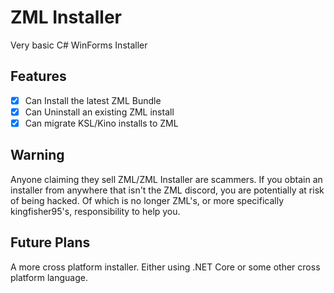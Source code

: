 # ZML Installer

Very basic C# WinForms Installer

## Features

- [x] Can Install the latest ZML Bundle
- [x] Can Uninstall an existing ZML install
- [x] Can migrate KSL/Kino installs to ZML

## Warning

Anyone claiming they sell ZML/ZML Installer are scammers. If you obtain an installer from anywhere that isn't the ZML discord, you are potentially at risk of being hacked. Of which is no longer ZML's, or more specifically kingfisher95's, responsibility to help you.

## Future Plans

A more cross platform installer. Either using .NET Core or some other cross platform language.